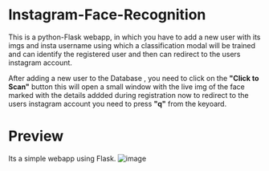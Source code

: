 # Instagram-Face-Recognition
This is a python-Flask webapp, in which you have to add a new user with its imgs and insta username using which a classification modal will be trained and can identify the registered user and then can redirect to the users instagram account. 


After adding a new user to the Database , you need to click on the **"Click to Scan"** button this will open a small window with the live img of the face marked with the details addded during registration now to redirect to the users
instagram account you need to press **"q"** from the keyoard.

# Preview
Its a simple webapp using Flask.
![image](https://github.com/jAsOnN07/Instagram-Face-Recognition/assets/90206616/72d7fba0-e89c-4b3f-9e64-f561e004e7d9)




